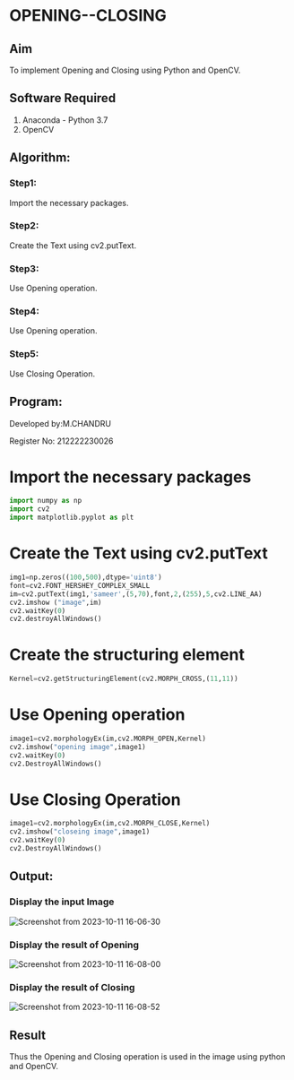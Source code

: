 # OPENING--CLOSING
## Aim
To implement Opening and Closing using Python and OpenCV.

## Software Required
1. Anaconda - Python 3.7
2. OpenCV
## Algorithm:
### Step1:
Import the necessary packages.
### Step2:
Create the Text using cv2.putText.
### Step3:
Use Opening operation.
### Step4:
Use Opening operation.
### Step5:
Use Closing Operation.
## Program:

Developed by:M.CHANDRU

Register No: 212222230026

# Import the necessary packages
```python
import numpy as np
import cv2
import matplotlib.pyplot as plt
```
# Create the Text using cv2.putText
```python
img1=np.zeros((100,500),dtype='uint8')
font=cv2.FONT_HERSHEY_COMPLEX_SMALL
im=cv2.putText(img1,'sameer',(5,70),font,2,(255),5,cv2.LINE_AA)
cv2.imshow ("image",im)
cv2.waitKey(0)
cv2.destroyAllWindows()
```
# Create the structuring element
```python
Kernel=cv2.getStructuringElement(cv2.MORPH_CROSS,(11,11))
```
# Use Opening operation
```python
image1=cv2.morphologyEx(im,cv2.MORPH_OPEN,Kernel)
cv2.imshow("opening image",image1)
cv2.waitKey(0)
cv2.DestroyAllWindows()
```
# Use Closing Operation
```python
image1=cv2.morphologyEx(im,cv2.MORPH_CLOSE,Kernel)
cv2.imshow("closeing image",image1)
cv2.waitKey(0)
cv2.DestroyAllWindows()
```
## Output:

### Display the input Image
![Screenshot from 2023-10-11 16-06-30](https://github.com/chandrumathiyazhagan/OPENING--CLOSING/assets/119393023/df7aa885-7e79-4629-a04a-255a0952e1c8)

### Display the result of Opening
![Screenshot from 2023-10-11 16-08-00](https://github.com/chandrumathiyazhagan/OPENING--CLOSING/assets/119393023/36bfba35-bca8-4913-a228-492c9ae4c939)
### Display the result of Closing
![Screenshot from 2023-10-11 16-08-52](https://github.com/chandrumathiyazhagan/OPENING--CLOSING/assets/119393023/9de2ed45-9841-434e-b686-605e186ac7d7)

## Result
Thus the Opening and Closing operation is used in the image using python and OpenCV.

